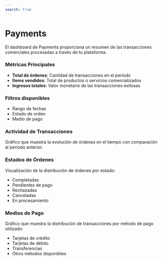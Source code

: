 ```yaml
---
search: true
---
```


# Payments

El dashboard de Payments proporciona un resumen de las transacciones comerciales procesadas a través de tu plataforma.

### Métricas Principales

- **Total de órdenes**: Cantidad de transacciones en el período
- **Ítems vendidos**: Total de productos o servicios comercializados
- **Ingresos totales**: Valor monetario de las transacciones exitosas

### Filtros disponibles

- Rango de fechas
- Estado de orden
- Medio de pago

### Actividad de Transacciones

Gráfico que muestra la evolución de órdenes en el tiempo con comparación al período anterior.

### Estados de Órdenes

Visualización de la distribución de órdenes por estado:
- Completadas
- Pendientes de pago
- Rechazadas
- Canceladas
- En procesamiento

### Medios de Pago

Gráfico que muestra la distribución de transacciones por método de pago utilizado:
- Tarjetas de crédito
- Tarjetas de débito
- Transferencias
- Otros métodos disponibles